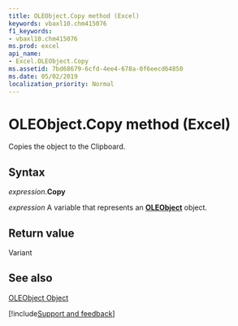 ```yaml
---
title: OLEObject.Copy method (Excel)
keywords: vbaxl10.chm415076
f1_keywords:
- vbaxl10.chm415076
ms.prod: excel
api_name:
- Excel.OLEObject.Copy
ms.assetid: 7bd68679-6cfd-4ee4-678a-0f6eecd64850
ms.date: 05/02/2019
localization_priority: Normal
---
```



# OLEObject.Copy method (Excel)

Copies the object to the Clipboard.


## Syntax

_expression_.**Copy**

_expression_ A variable that represents an **[OLEObject](Excel.OLEObject.md)** object.


## Return value

Variant


## See also


[OLEObject Object](Excel.OLEObject.md)

[!include[Support and feedback](~/includes/feedback-boilerplate.md)]